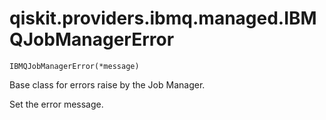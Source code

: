 # qiskit.providers.ibmq.managed.IBMQJobManagerError

`IBMQJobManagerError(*message)`

Base class for errors raise by the Job Manager.

Set the error message.
